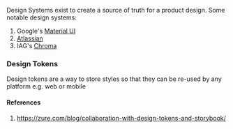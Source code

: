 
Design Systems exist to create a source of truth for a product design. Some notable design systems:

1. Google's [Material UI](https://material.io/)
2. [Atlassian](https://atlassian.design/)
3. IAG's [Chroma](https://chromadesignsystem.com/)

### Design Tokens

Design tokens are a way to store styles so that they can be re-used by any platform e.g. web or mobile

#### References

1. https://zure.com/blog/collaboration-with-design-tokens-and-storybook/
